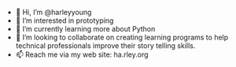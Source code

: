 - 👋 Hi, I’m @harleyyoung
- 👀 I’m interested in prototyping
- 🌱 I’m currently learning more about Python
- 💞️ I’m looking to collaborate on creating learning programs to help technical professionals improve their story telling skills.
- 📫 Reach me via my web site: ha.rley.org

<!---
harleyyoung/harleyyoung is a ✨ special ✨ repository because its `README.md` (this file) appears on your GitHub profile.
You can click the Preview link to take a look at your changes.
--->
